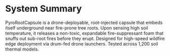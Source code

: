# System Summary
PyroRootCapsule is a drone-deployable, root-injected capsule that embeds itself underground near fire-prone tree roots. Upon sensing high soil temperature, it releases a non-toxic, expandable fire-suppressant foam that snuffs out sub-root fires before they erupt. Designed for high-speed wildfire edge deployment via drum-fed drone launchers. Tested across 1,200 soil thermal models.